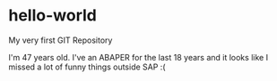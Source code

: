# hello-world
My very first GIT Repository

I'm 47 years old. I've an ABAPER for the last 18 years and it looks like I missed a lot of funny things outside SAP :(
